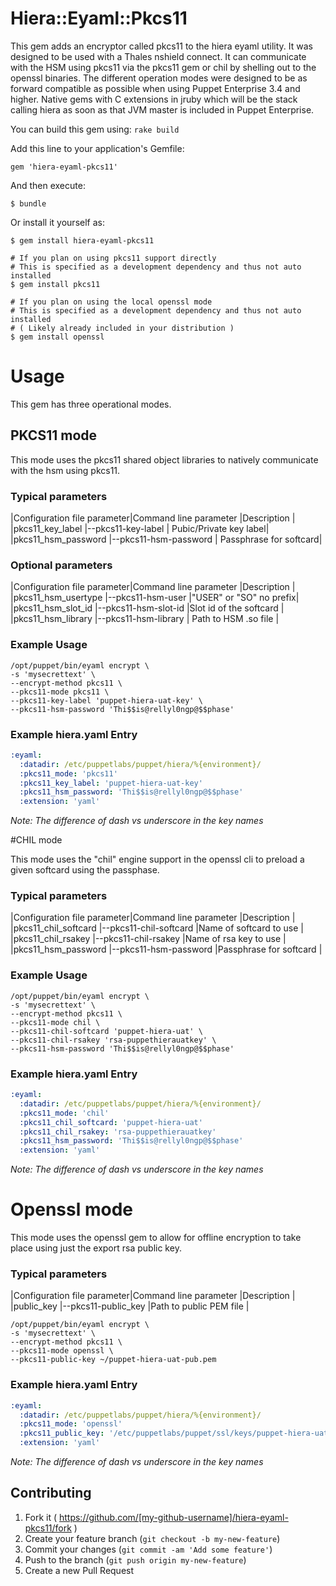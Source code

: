# Hiera::Eyaml::Pkcs11

This gem adds an encryptor called pkcs11 to the hiera eyaml utility.
It was designed to be used with a Thales nshield connect. It can communicate
with the HSM using pkcs11 via the pkcs11 gem or chil by shelling out to the
openssl binaries. The different operation modes were designed to be as
forward compatible as possible when using Puppet Enterprise 3.4 and higher.
Native gems with C extensions in jruby which will be the stack calling hiera
as soon as that JVM master is included in Puppet Enterprise.

You can build this gem using:
    `rake build`


Add this line to your application's Gemfile:

    gem 'hiera-eyaml-pkcs11'

And then execute:

    $ bundle

Or install it yourself as:

    $ gem install hiera-eyaml-pkcs11

    # If you plan on using pkcs11 support directly
    # This is specified as a development dependency and thus not auto installed
    $ gem install pkcs11

    # If you plan on using the local openssl mode
    # This is specified as a development dependency and thus not auto installed
    # ( Likely already included in your distribution )
    $ gem install openssl


# Usage

This gem has three operational modes.

## PKCS11 mode

This mode uses the pkcs11 shared object libraries to natively communicate with the hsm using pkcs11.

### Typical parameters

|Configuration file parameter|Command line parameter |Description             |
|pkcs11_key_label            |--pkcs11-key-label     | Pubic/Private key label|
|pkcs11_hsm_password         |--pkcs11-hsm-password  | Passphrase for softcard|

### Optional parameters

|Configuration file parameter|Command line parameter |Description             |
|pkcs11_hsm_usertype         |--pkcs11-hsm-user      |"USER" or "SO" no prefix|
|pkcs11_hsm_slot_id          |--pkcs11-hsm-slot-id   |Slot id of the softcard |
|pkcs11_hsm_library          |--pkcs11-hsm-library   | Path to HSM .so  file  |

### Example Usage
```shell
/opt/puppet/bin/eyaml encrypt \
-s 'mysecrettext' \
--encrypt-method pkcs11 \
--pkcs11-mode pkcs11 \
--pkcs11-key-label 'puppet-hiera-uat-key' \
--pkcs11-hsm-password 'Thi$$is@rellyl0ngp@$$phase'
```
### Example hiera.yaml Entry
```yaml
:eyaml:
  :datadir: /etc/puppetlabs/puppet/hiera/%{environment}/
  :pkcs11_mode: 'pkcs11'
  :pkcs11_key_label: 'puppet-hiera-uat-key' 
  :pkcs11_hsm_password: 'Thi$$is@rellyl0ngp@$$phase' 
  :extension: 'yaml'
```

_Note: The difference of dash vs underscore in the key names_

#CHIL mode

This mode uses the "chil" engine support in the openssl cli to preload a given softcard using the passphase.

### Typical parameters

|Configuration file parameter|Command line parameter |Description             |
|pkcs11_chil_softcard        |--pkcs11-chil-softcard |Name of softcard to use |
|pkcs11_chil_rsakey          |--pkcs11-chil-rsakey   |Name of rsa key to use  |
|pkcs11_hsm_password         |--pkcs11-hsm-password  |Passphrase for softcard |


### Example Usage
```shell
/opt/puppet/bin/eyaml encrypt \
-s 'mysecrettext' \
--encrypt-method pkcs11 \
--pkcs11-mode chil \
--pkcs11-chil-softcard 'puppet-hiera-uat' \
--pkcs11-chil-rsakey 'rsa-puppethierauatkey' \
--pkcs11-hsm-password 'Thi$$is@rellyl0ngp@$$phase'
```

### Example hiera.yaml Entry
```yaml
:eyaml:
  :datadir: /etc/puppetlabs/puppet/hiera/%{environment}/
  :pkcs11_mode: 'chil'
  :pkcs11_chil_softcard: 'puppet-hiera-uat' 
  :pkcs11_chil_rsakey: 'rsa-puppethierauatkey' 
  :pkcs11_hsm_password: 'Thi$$is@rellyl0ngp@$$phase'
  :extension: 'yaml'
```

_Note: The difference of dash vs underscore in the key names_

# Openssl mode

This mode uses the openssl gem to allow for offline encryption to take place using just the export rsa public key.

### Typical parameters
|Configuration file parameter|Command line parameter |Description             |
|public_key                  |--pkcs11-public_key    |Path to public PEM file |

```shell
/opt/puppet/bin/eyaml encrypt \
-s 'mysecrettext' \
--encrypt-method pkcs11 \
--pkcs11-mode openssl \
--pkcs11-public-key ~/puppet-hiera-uat-pub.pem
```

### Example hiera.yaml Entry
```yaml
:eyaml:
  :datadir: /etc/puppetlabs/puppet/hiera/%{environment}/
  :pkcs11_mode: 'openssl'
  :pkcs11_public_key: '/etc/puppetlabs/puppet/ssl/keys/puppet-hiera-uat-pub.pem' 
  :extension: 'yaml'
```

_Note: The difference of dash vs underscore in the key names_





## Contributing

1. Fork it ( https://github.com/[my-github-username]/hiera-eyaml-pkcs11/fork )
2. Create your feature branch (`git checkout -b my-new-feature`)
3. Commit your changes (`git commit -am 'Add some feature'`)
4. Push to the branch (`git push origin my-new-feature`)
5. Create a new Pull Request

